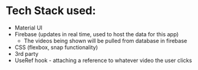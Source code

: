 # Tech Stack used:

- Material UI
- Firebase (updates in real time, used to host the data for this app)
  - The videos being shown will be pulled from database in firebase
- CSS (flexbox, snap functionality)
- 3rd party
- UseRef hook - attaching a reference to whatever video the user clicks
